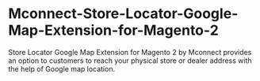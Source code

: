 # Mconnect-Store-Locator-Google-Map-Extension-for-Magento-2
Store Locator Google Map Extension for Magento 2 by Mconnect provides an option to customers to reach your physical store or dealer address with the help of Google map location. 
